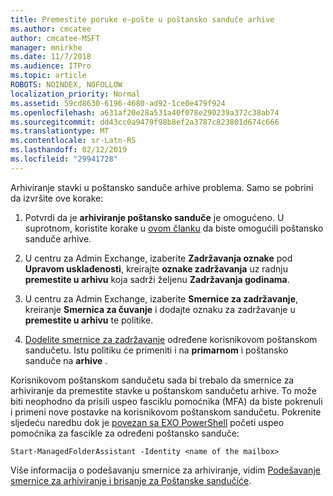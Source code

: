 ```yaml
---
title: Premestite poruke e-pošte u poštansko sanduče arhive
ms.author: cmcatee
author: cmcatee-MSFT
manager: mnirkhe
ms.date: 11/7/2018
ms.audience: ITPro
ms.topic: article
ROBOTS: NOINDEX, NOFOLLOW
localization_priority: Normal
ms.assetid: 59cd8630-6196-4680-ad92-1ce0e479f924
ms.openlocfilehash: a631af20e28a531a40f078e290239a372c38ab74
ms.sourcegitcommit: dd43cc0a9470f98b8ef2a3787c823801d674c666
ms.translationtype: MT
ms.contentlocale: sr-Latn-RS
ms.lasthandoff: 02/12/2019
ms.locfileid: "29941728"
---
```

Arhiviranje stavki u poštansko sanduče arhive problema. Samo se pobrini da izvršite ove korake:
  
1. Potvrdi da je **arhiviranje poštansko sanduče** je omogućeno. U suprotnom, koristite korake u [ovom članku](https://docs.microsoft.com/office365/securitycompliance/enable-archive-mailboxes) da biste omogućili poštansko sanduče arhive. 
    
2. U centru za Admin Exchange, izaberite **Zadržavanja oznake** pod **Upravom usklađenosti**, kreirajte **oznake zadržavanja** uz radnju **premestite u arhivu** koja sadrži željenu **Zadržavanja godinama**.
    
3. U centru za Admin Exchange, izaberite **Smernice za zadržavanje**, kreiranje **Smernica za čuvanje** i dodajte oznaku za zadržavanje u **premestite u arhivu** te politike. 
    
4. [Dodelite smernice za zadržavanje](https://docs.microsoft.com/exchange/security-and-compliance/messaging-records-management/apply-retention-policy) određene korisnikovom poštanskom sandučetu. Istu politiku će primeniti i na **primarnom** i poštansko sanduče na **arhive** . 
    
Korisnikovom poštanskom sandučetu sada bi trebalo da smernice za arhiviranje da premestite stavke u poštanskom sandučetu arhive. To može biti neophodno da prisili uspeo fasciklu pomoćnika (MFA) da biste pokrenuli i primeni nove postavke na korisnikovom poštanskom sandučetu. Pokrenite sljedeću naredbu dok je [povezan sa EXO PowerShell](https://docs.microsoft.com/powershell/exchange/exchange-online/connect-to-exchange-online-powershell/connect-to-exchange-online-powershell?view=exchange-ps) početi uspeo pomoćnika za fascikle za određeni poštansko sanduče: 
  
```
Start-ManagedFolderAssistant -Identity <name of the mailbox>
```

Više informacija o podešavanju smernice za arhiviranje, vidim [Podešavanje smernice za arhiviranje i brisanje za Poštanske sandučiće](https://docs.microsoft.com/office365/securitycompliance/set-up-an-archive-and-deletion-policy-for-mailboxes#step-1-enable-archive-mailboxes-for-users).
  

